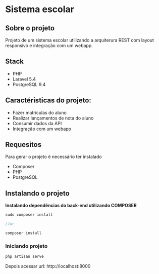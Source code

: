 # Sistema escolar

## Sobre o projeto

Projeto de um sistema escolar utilizando a arquiterura REST com layout responsivo e integração com um webapp.

## Stack

*  PHP
*  Laravel 5.4
*  PostgreSQL 9.4

## Caractéristicas do projeto:

* Fazer matrículas do aluno
* Realizar lançamentos de nota do aluno
* Consumir dados da API
* Integração com um webapp

## Requesitos

Para gerar o projeto é necessário ter instalado

* Composer
* PHP
* PostgreSQL

## Instalando o projeto

**Instalando dependências do back-end utilizando COMPOSER**

```PHP
sudo composer install

//or

composer install
```

### Iniciando projeto

```PHP
php artisan serve
```

Depois acessar url: http://localhost:8000
